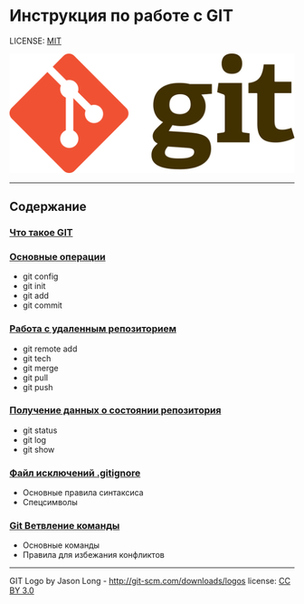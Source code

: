 # Инструкция по работе с GIT

LICENSE: [MIT](./license.md)

![](./assets/Git-logo.svg.png)

---

## Содержание
### [Что такое GIT](./git.md)
### [Основные операции](./basic_operations.md)
* git config
* git init
* git add
* git commit
### [Работа с удаленным репозиторием](./git_remote.md)
* git remote add
* git tech
* git merge
* git pull
* git push
### [Получение данных о состоянии репозитория](./git_status.md)
* git status
* git log
* git show
### [Файл исключений .gitignore](./gitignore.md)
* Основные правила синтаксиса
* Спецсимволы
### [Git Ветвление команды](./git_branch.md)
* Основные команды
* Правила для избежания конфликтов

---

GIT Logo by Jason Long - http://git-scm.com/downloads/logos license: [CC BY 3.0](https://creativecommons.org/licenses/by/3.0/)

